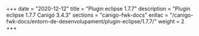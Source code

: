 +++
date        = "2020-12-12"
title       = "Plugin eclipse 1.7.7"
description = "Plugin eclipse 1.7.7 Canigó 3.4.3"
sections    = "canigo-fwk-docs"
enllac		= "/canigo-fwk-docs/entorn-de-desenvolupament/plugin-eclipse/1.7.7/"
weight		= 2
+++
